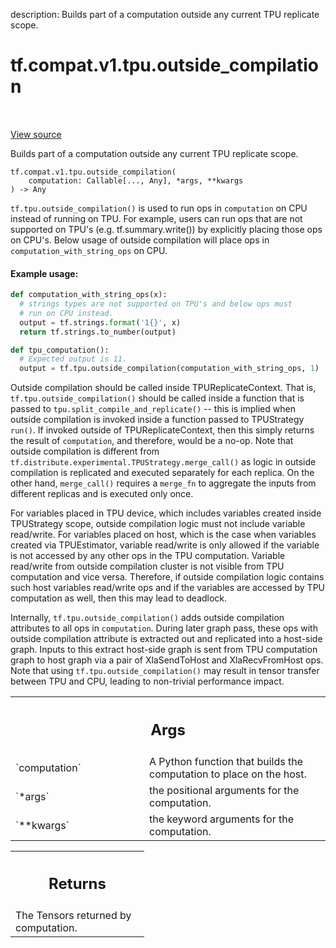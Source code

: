 description: Builds part of a computation outside any current TPU replicate scope.

<div itemscope itemtype="http://developers.google.com/ReferenceObject">
<meta itemprop="name" content="tf.compat.v1.tpu.outside_compilation" />
<meta itemprop="path" content="Stable" />
</div>

# tf.compat.v1.tpu.outside_compilation

<!-- Insert buttons and diff -->

<table class="tfo-notebook-buttons tfo-api nocontent" align="left">

</table>

<a target="_blank" class="external" href="/code/stable/tensorflow/python/tpu/tpu.py">View source</a>



Builds part of a computation outside any current TPU replicate scope.

<pre class="devsite-click-to-copy prettyprint lang-py tfo-signature-link">
<code>tf.compat.v1.tpu.outside_compilation(
    computation: Callable[..., Any], *args, **kwargs
) -> Any
</code></pre>



<!-- Placeholder for "Used in" -->

`tf.tpu.outside_compilation()` is used to run ops in `computation` on CPU
instead of running on TPU. For example, users can run ops that are not
supported on TPU's (e.g. tf.summary.write()) by explicitly placing those
ops on CPU's. Below usage of outside compilation will place ops in
`computation_with_string_ops` on CPU.

#### Example usage:



```python
def computation_with_string_ops(x):
  # strings types are not supported on TPU's and below ops must
  # run on CPU instead.
  output = tf.strings.format('1{}', x)
  return tf.strings.to_number(output)

def tpu_computation():
  # Expected output is 11.
  output = tf.tpu.outside_compilation(computation_with_string_ops, 1)
```

Outside compilation should be called inside TPUReplicateContext. That is,
`tf.tpu.outside_compilation()` should be called inside a function that is
passed to `tpu.split_compile_and_replicate()` -- this is implied when
outside compilation is invoked inside a function passed to TPUStrategy
`run()`. If invoked outside of TPUReplicateContext,
then this simply returns the result of `computation`, and therefore,
would be a no-op. Note that outside compilation is different from
`tf.distribute.experimental.TPUStrategy.merge_call()` as logic in
outside compilation is replicated and executed separately for each
replica. On the other hand, `merge_call()` requires a `merge_fn`
to aggregate the inputs from different replicas and is executed only
once.

For variables placed in TPU device, which includes variables created inside
TPUStrategy scope, outside compilation logic must not include variable
read/write. For variables placed on host, which is the case when variables
created via TPUEstimator, variable read/write is only allowed if the variable
is not accessed by any other ops in the TPU computation. Variable read/write
from outside compilation cluster is not visible from TPU computation and
vice versa. Therefore, if outside compilation logic contains such host
variables read/write ops and if the variables are accessed by TPU
computation as well, then this may lead to deadlock.

Internally, `tf.tpu.outside_compilation()` adds outside compilation
attributes to all ops in `computation`. During later graph pass, these
ops with outside compilation attribute is extracted out and replicated
into a host-side graph. Inputs to this extract host-side graph is sent
from TPU computation graph to host graph via a pair of XlaSendToHost and
XlaRecvFromHost ops. Note that using `tf.tpu.outside_compilation()`
may result in tensor transfer between TPU and CPU, leading to non-trivial
performance impact.

<!-- Tabular view -->
 <table class="responsive fixed orange">
<colgroup><col width="214px"><col></colgroup>
<tr><th colspan="2"><h2 class="add-link">Args</h2></th></tr>

<tr>
<td>
`computation`
</td>
<td>
A Python function that builds the computation to
place on the host.
</td>
</tr><tr>
<td>
`*args`
</td>
<td>
the positional arguments for the computation.
</td>
</tr><tr>
<td>
`**kwargs`
</td>
<td>
the keyword arguments for the computation.
</td>
</tr>
</table>



<!-- Tabular view -->
 <table class="responsive fixed orange">
<colgroup><col width="214px"><col></colgroup>
<tr><th colspan="2"><h2 class="add-link">Returns</h2></th></tr>
<tr class="alt">
<td colspan="2">
The Tensors returned by computation.
</td>
</tr>

</table>

